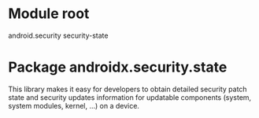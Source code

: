 # Module root

android.security security-state

# Package androidx.security.state

This library makes it easy for developers to obtain detailed security patch state
and security updates information
for updatable components (system, system modules, kernel, ...) on a device.
